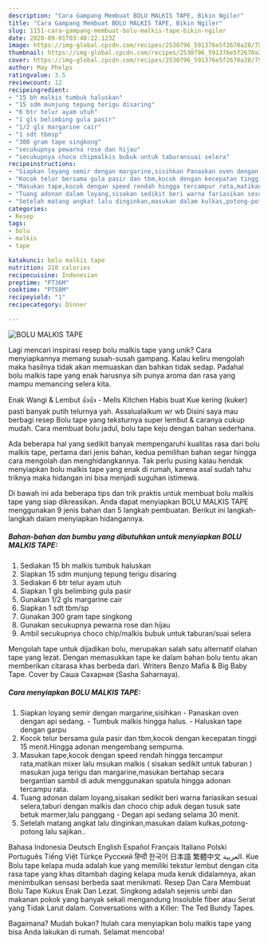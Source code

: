 ```yaml
---
description: "Cara Gampang Membuat BOLU MALKIS TAPE, Bikin Ngiler"
title: "Cara Gampang Membuat BOLU MALKIS TAPE, Bikin Ngiler"
slug: 1151-cara-gampang-membuat-bolu-malkis-tape-bikin-ngiler
date: 2020-09-01T03:40:22.123Z
image: https://img-global.cpcdn.com/recipes/2530796_591376e5f2670a28/751x532cq70/bolu-malkis-tape-foto-resep-utama.jpg
thumbnail: https://img-global.cpcdn.com/recipes/2530796_591376e5f2670a28/751x532cq70/bolu-malkis-tape-foto-resep-utama.jpg
cover: https://img-global.cpcdn.com/recipes/2530796_591376e5f2670a28/751x532cq70/bolu-malkis-tape-foto-resep-utama.jpg
author: May Phelps
ratingvalue: 3.5
reviewcount: 12
recipeingredient:
- "15 bh malkis tumbuk haluskan"
- "15 sdm munjung tepung terigu disaring"
- "6 btr telur ayam utuh"
- "1 gls belimbing gula pasir"
- "1/2 gls margarine cair"
- "1 sdt tbmsp"
- "300 gram tape singkong"
- "secukupnya pewarna rose dan hijau"
- "secukupnya choco chipmalkis bubuk untuk taburansuai selera"
recipeinstructions:
- "Siapkan loyang semir dengan margarine,sisihkan Panaskan oven dengan api sedang. Tumbuk malkis hingga halus. Haluskan tape dengan garpu"
- "Kocok telur bersama gula pasir dan tbm,kocok dengan kecepatan tinggi 15 menit.Hingga adonan mengembang sempurna."
- "Masukan tape,kocok dengan speed rendah hingga tercampur rata,matikan mixer lalu msukan malkis ( sisakan sedikit untuk taburan ) masukan juga terigu dan margarine,masukan bertahap secara  bergantian sambil di aduk menggunakan spatula hingga adonan tercampu rata."
- "Tuang adonan dalam loyang,sisakan sedikit beri warna fariasikan sesuai selera,taburi dengan malkis dan choco chip aduk degan tusuk sate betuk marmer,lalu panggang  Degan api sedang selama 30 menit."
- "Setelah matang angkat lalu dinginkan,masukan dalam kulkas,potong-potong lalu sajikan.."
categories:
- Resep
tags:
- bolu
- malkis
- tape

katakunci: bolu malkis tape 
nutrition: 210 calories
recipecuisine: Indonesian
preptime: "PT36M"
cooktime: "PT58M"
recipeyield: "1"
recipecategory: Dinner

---
```



![BOLU MALKIS TAPE](https://img-global.cpcdn.com/recipes/2530796_591376e5f2670a28/751x532cq70/bolu-malkis-tape-foto-resep-utama.jpg)

Lagi mencari inspirasi resep bolu malkis tape yang unik? Cara menyiapkannya memang susah-susah gampang. Kalau keliru mengolah maka hasilnya tidak akan memuaskan dan bahkan tidak sedap. Padahal bolu malkis tape yang enak harusnya sih punya aroma dan rasa yang mampu memancing selera kita.

Enak Wangi &amp; Lembut 👍👍 - Mells Kitchen Habis buat Kue kering (kuker) pasti banyak putih telurnya yah. Assalualaikum wr wb Disini saya mau berbagi resep Bolu tape yang teksturnya super lembut &amp; caranya cukup mudah. Cara membuat bolu jadul, bolu tape keju dengan bahan sederhana.

Ada beberapa hal yang sedikit banyak mempengaruhi kualitas rasa dari bolu malkis tape, pertama dari jenis bahan, kedua pemilihan bahan segar hingga cara mengolah dan menghidangkannya. Tak perlu pusing kalau hendak menyiapkan bolu malkis tape yang enak di rumah, karena asal sudah tahu triknya maka hidangan ini bisa menjadi suguhan istimewa.


Di bawah ini ada beberapa tips dan trik praktis untuk membuat bolu malkis tape yang siap dikreasikan. Anda dapat menyiapkan BOLU MALKIS TAPE menggunakan 9 jenis bahan dan 5 langkah pembuatan. Berikut ini langkah-langkah dalam menyiapkan hidangannya.

<!--inarticleads1-->

##### Bahan-bahan dan bumbu yang dibutuhkan untuk menyiapkan BOLU MALKIS TAPE:

1. Sediakan 15 bh malkis tumbuk haluskan
1. Siapkan 15 sdm munjung tepung terigu disaring
1. Sediakan 6 btr telur ayam utuh
1. Siapkan 1 gls belimbing gula pasir
1. Gunakan 1/2 gls margarine cair
1. Siapkan 1 sdt tbm/sp
1. Gunakan 300 gram tape singkong
1. Gunakan secukupnya pewarna rose dan hijau
1. Ambil secukupnya choco chip/malkis bubuk untuk taburan/suai selera


Mengolah tape untuk dijadikan bolu, merupakan salah satu alternatif olahan tape yang lezat. Dengan memasukkan tape ke dalam bahan bolu tentu akan memberikan citarasa khas berbeda dari. Writers Benzo Mafia &amp; Big Baby Tape. Cover by Саша Сахарная (Sasha Saharnaya). 

<!--inarticleads2-->

##### Cara menyiapkan BOLU MALKIS TAPE:

1. Siapkan loyang semir dengan margarine,sisihkan - Panaskan oven dengan api sedang. - Tumbuk malkis hingga halus. - Haluskan tape dengan garpu
1. Kocok telur bersama gula pasir dan tbm,kocok dengan kecepatan tinggi 15 menit.Hingga adonan mengembang sempurna.
1. Masukan tape,kocok dengan speed rendah hingga tercampur rata,matikan mixer lalu msukan malkis ( sisakan sedikit untuk taburan ) masukan juga terigu dan margarine,masukan bertahap secara  bergantian sambil di aduk menggunakan spatula hingga adonan tercampu rata.
1. Tuang adonan dalam loyang,sisakan sedikit beri warna fariasikan sesuai selera,taburi dengan malkis dan choco chip aduk degan tusuk sate betuk marmer,lalu panggang  - Degan api sedang selama 30 menit.
1. Setelah matang angkat lalu dinginkan,masukan dalam kulkas,potong-potong lalu sajikan..


Bahasa Indonesia Deutsch English Español Français Italiano Polski Português Tiếng Việt Türkçe Русский हिन्दी 한국어 日本語 繁體中文 العربية. Kue Bolu tape kelapa muda adalah kue yang memiliki tekstur lembut dengan cita rasa tape yang khas ditambah daging kelapa muda keruk didalamnya, akan menimbulkan sensasi berbeda saat menikmati. Resep Dan Cara Membuat Bolu Tape Kukus Enak Dan Lezat. Singkong adalah sejenis umbi dan makanan pokok yang banyak sekali mengandung Insoluble fiber atau Serat yang Tidak Larut dalam. Conversations with a Killer: The Ted Bundy Tapes. 

Bagaimana? Mudah bukan? Itulah cara menyiapkan bolu malkis tape yang bisa Anda lakukan di rumah. Selamat mencoba!
